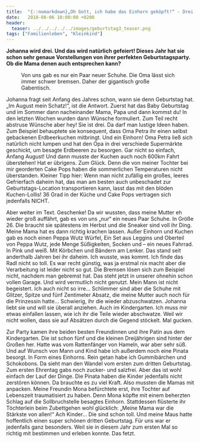 ```yaml
---
title:  "{::nomarkdown}„Oh Gott, ich habe das Einhorn geköpft!“ - Drei Jahre und der erste „echte“ Geburtstag{:/}"
date:   2018-08-06 10:00:00 +0200
header:
  teaser: ../../../../../images/geburtstag3_teaser.png
tags: ["Familienleben", "Kleinkind"]
---
```


**Johanna wird drei. Und das wird natürlich gefeiert! Dieses Jahr hat sie schon sehr genaue Vorstellungen von ihrer perfekten Geburtstagsparty. Ob die Mama denen auch entsprechen kann?**

<figure>
  <img src="../../../../../images/geburtstag3.png" alt="">
  <figcaption>Von uns gab es nur ein Paar neuer Schuhe. Die Oma lässt sich immer schwer bremsen. Daher der gigantisch große Gabentisch.</figcaption>
</figure>

Johanna fragt seit Anfang des Jahres schon, wann sie denn Geburtstag hat. „Im August mein Schatz!“, ist die Antwort. Zuerst hat das Baby Geburtstag und im Sommer dann nacheinander Mama, Papa und dann kommst du! In den letzten Wochen wurden dann Wünsche formuliert. Zum Teil recht abstruse Wünsche aber hey! Sie ist drei. Da darf man lustige Ideen haben. Zum Beispiel behauptete sie konsequent, dass Oma Petra ihr einen selbst gebackenen Erdbeerkuchen mitbringt. Und ein Einhorn! Oma Petra ließ sich natürlich nicht lumpen und hat den Opa in drei verschiede Supermärkte geschickt, um besagte Erdbeeren zu besorgen. Gar nicht so einfach, Anfang August! Und dann musste der Kuchen auch noch 600km Fahrt überstehen! Hat er übrigens. Zum Glück. Denn die von meiner Tochter bei mir georderten Cake Pops haben die sommerlichen Temperaturen nicht überstanden. Kleiner Tipp hier: Wenn man nicht zufällig ein großes, leeres Gefrierfach daheim hat, das man am besten auch unbeschadet zur Geburtstags-Location transportieren kann, lasst das mit den blöden Kuchen-Lollis! 36 Grad in der Küche und Cake Pops vertragen sich jedenfalls NICHT.

Aber weiter im Text. Geschenke! Da wir wussten, dass meine Mutter eh wieder groß auffährt, gab es von uns „nur“ ein neues Paar Schuhe. In Größe 26. Die braucht sie spätestens im Herbst und die Sneaker sind voll ihr Ding. Meine Mama hat es dann richtig krachen lassen. Außer Einhorn und Kuchen gab es noch einen Peppa Wutz Würfel, Ein Set aus Leggins und Oberteil von Peppa Wutz, jede Menge Süßigkeiten, Socken und – ein neues Fahrrad. In Pink und weiß. Mit Körbchen und Bändern am Lenker. Das stand seit anderthalb Jahren bei ihr daheim. Ich wusste, was kommt. Ich finde das Radl nicht so toll. Es war recht günstig, was ja erstmal nix macht aber die Verarbeitung ist leider nicht so gut. Die Bremsen lösen sich zum Beispiel nicht, nachdem man gebremst hat. Das steht jetzt in unserer ohnehin schon vollen Garage. Und wird vermutlich nicht genutzt. Mein Mann ist nicht begeistert. Ich auch nicht so irre… Schlimmer sind aber die Schuhe mit Glitzer, Spitze und fünf Zentimeter Absatz, die meine Mutter auch noch für die Prinzessin hatte… Schwierig, ihr die wieder abzuschwatzen. Johanna liebt sie und will sie überall anziehen. Auch im Kindergarten. Ich muss mir etwas einfallen lassen, wie ich ihr die Teile wieder abschwatze. Weil wir nicht wollen, dass sie auf Absätzen durch die Gegend stöckelt. Mal gucken.

Zur Party kamen ihre beiden besten Freundinnen und ihre Patin aus dem Kindergarten. Die ist schon fünf und die kleinen Dreijährigen sind hinter der Großen her. Hatte was vom Rattenfänger von Hameln, war aber sehr süß. Und auf Wunsch von Mann und Kind habe ich außerdem noch eine Pinata besorgt. In Form eines Einhorns. Rein getan habe ich Gummibärchen und Schokobons. Da sieht man den Wandel vom ersten zum dritten Geburtstag. Zum ersten Ehrentag gabs noch zucker- und salzfrei. Aber das ist wohl einfach der Lauf der Dinge. Die Pinata haben die Kinder jedenfalls nicht zerstören können. Da brauchte es zu viel Kraft. Also mussten die Mamas mit anpacken. Meine Freundin Mona befürchtete erst, ihre Tochter auf Lebenszeit traumatisiert zu haben. Denn Mona köpfte mit einem beherzten Schlag auf die Sollbruchstelle besagtes Einhorn. Stattdessen flüsterte ihr Töchterlein beim Zubettgehen wohl glücklich: „Meine Mama war die Stärkste von allen!“ Ach Kinder… Die sind schon toll. Und meine Maus hatte hoffentlich einen super schönen dritten Geburtstag. Für uns war er jedenfalls ganz besonders. Weil sie in diesem Jahr zum ersten Mal so richtig mit bestimmen und erleben konnte. Das fetzt. 


   






































